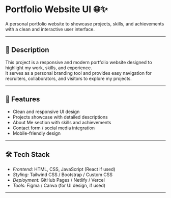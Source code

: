 # Portfolio Website UI 🌐✨  

A personal portfolio website to showcase projects, skills, and achievements with a clean and interactive user interface.  

---

## 📖 Description  
This project is a responsive and modern portfolio website designed to highlight my work, skills, and experience.  
It serves as a personal branding tool and provides easy navigation for recruiters, collaborators, and visitors to explore my projects.  

---

## 🚀 Features  
- Clean and responsive UI design  
- Projects showcase with detailed descriptions  
- About Me section with skills and achievements  
- Contact form / social media integration  
- Mobile-friendly design  

---

## 🛠 Tech Stack  
- *Frontend:* HTML, CSS, JavaScript (React if used)  
- *Styling:* Tailwind CSS / Bootstrap / Custom CSS  
- *Deployment:* GitHub Pages / Netlify / Vercel  
- *Tools:* Figma / Canva (for UI design, if used)  

---
